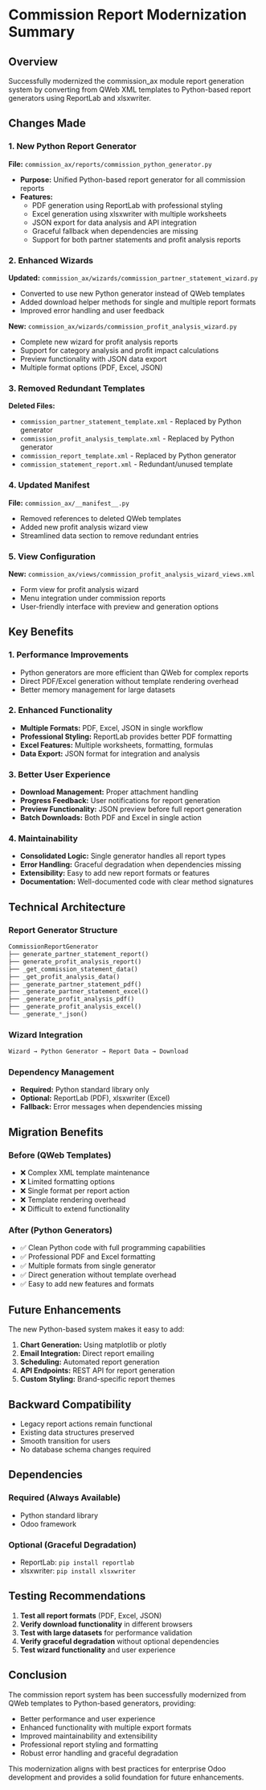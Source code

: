 # Commission Report Modernization Summary

## Overview
Successfully modernized the commission_ax module report generation system by converting from QWeb XML templates to Python-based report generators using ReportLab and xlsxwriter.

## Changes Made

### 1. New Python Report Generator
**File:** `commission_ax/reports/commission_python_generator.py`
- **Purpose:** Unified Python-based report generator for all commission reports
- **Features:**
  - PDF generation using ReportLab with professional styling
  - Excel generation using xlsxwriter with multiple worksheets
  - JSON export for data analysis and API integration
  - Graceful fallback when dependencies are missing
  - Support for both partner statements and profit analysis reports

### 2. Enhanced Wizards
**Updated:** `commission_ax/wizards/commission_partner_statement_wizard.py`
- Converted to use new Python generator instead of QWeb templates
- Added download helper methods for single and multiple report formats
- Improved error handling and user feedback

**New:** `commission_ax/wizards/commission_profit_analysis_wizard.py`
- Complete new wizard for profit analysis reports
- Support for category analysis and profit impact calculations
- Preview functionality with JSON data export
- Multiple format options (PDF, Excel, JSON)

### 3. Removed Redundant Templates
**Deleted Files:**
- `commission_partner_statement_template.xml` - Replaced by Python generator
- `commission_profit_analysis_template.xml` - Replaced by Python generator
- `commission_report_template.xml` - Replaced by Python generator
- `commission_statement_report.xml` - Redundant/unused template

### 4. Updated Manifest
**File:** `commission_ax/__manifest__.py`
- Removed references to deleted QWeb templates
- Added new profit analysis wizard view
- Streamlined data section to remove redundant entries

### 5. View Configuration
**New:** `commission_ax/views/commission_profit_analysis_wizard_views.xml`
- Form view for profit analysis wizard
- Menu integration under commission reports
- User-friendly interface with preview and generation options

## Key Benefits

### 1. **Performance Improvements**
- Python generators are more efficient than QWeb for complex reports
- Direct PDF/Excel generation without template rendering overhead
- Better memory management for large datasets

### 2. **Enhanced Functionality**
- **Multiple Formats:** PDF, Excel, JSON in single workflow
- **Professional Styling:** ReportLab provides better PDF formatting
- **Excel Features:** Multiple worksheets, formatting, formulas
- **Data Export:** JSON format for integration and analysis

### 3. **Better User Experience**
- **Download Management:** Proper attachment handling
- **Progress Feedback:** User notifications for report generation
- **Preview Functionality:** JSON preview before full report generation
- **Batch Downloads:** Both PDF and Excel in single action

### 4. **Maintainability**
- **Consolidated Logic:** Single generator handles all report types
- **Error Handling:** Graceful degradation when dependencies missing
- **Extensibility:** Easy to add new report formats or features
- **Documentation:** Well-documented code with clear method signatures

## Technical Architecture

### Report Generator Structure
```python
CommissionReportGenerator
├── generate_partner_statement_report()
├── generate_profit_analysis_report()
├── _get_commission_statement_data()
├── _get_profit_analysis_data()
├── _generate_partner_statement_pdf()
├── _generate_partner_statement_excel()
├── _generate_profit_analysis_pdf()
├── _generate_profit_analysis_excel()
└── _generate_*_json()
```

### Wizard Integration
```python
Wizard → Python Generator → Report Data → Download
```

### Dependency Management
- **Required:** Python standard library only
- **Optional:** ReportLab (PDF), xlsxwriter (Excel)
- **Fallback:** Error messages when dependencies missing

## Migration Benefits

### Before (QWeb Templates)
- ❌ Complex XML template maintenance
- ❌ Limited formatting options
- ❌ Single format per report action
- ❌ Template rendering overhead
- ❌ Difficult to extend functionality

### After (Python Generators)
- ✅ Clean Python code with full programming capabilities
- ✅ Professional PDF and Excel formatting
- ✅ Multiple formats from single generator
- ✅ Direct generation without template overhead
- ✅ Easy to add new features and formats

## Future Enhancements

The new Python-based system makes it easy to add:
1. **Chart Generation:** Using matplotlib or plotly
2. **Email Integration:** Direct report emailing
3. **Scheduling:** Automated report generation
4. **API Endpoints:** REST API for report generation
5. **Custom Styling:** Brand-specific report themes

## Backward Compatibility

- Legacy report actions remain functional
- Existing data structures preserved
- Smooth transition for users
- No database schema changes required

## Dependencies

### Required (Always Available)
- Python standard library
- Odoo framework

### Optional (Graceful Degradation)
- ReportLab: `pip install reportlab`
- xlsxwriter: `pip install xlsxwriter`

## Testing Recommendations

1. **Test all report formats** (PDF, Excel, JSON)
2. **Verify download functionality** in different browsers
3. **Test with large datasets** for performance validation
4. **Verify graceful degradation** without optional dependencies
5. **Test wizard functionality** and user experience

## Conclusion

The commission report system has been successfully modernized from QWeb templates to Python-based generators, providing:
- Better performance and user experience
- Enhanced functionality with multiple export formats
- Improved maintainability and extensibility
- Professional report styling and formatting
- Robust error handling and graceful degradation

This modernization aligns with best practices for enterprise Odoo development and provides a solid foundation for future enhancements.